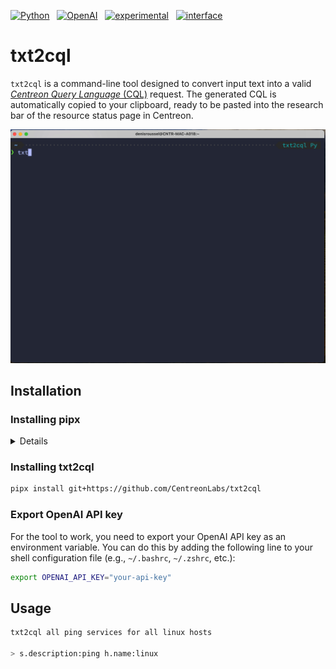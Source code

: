 [![Python](https://img.shields.io/badge/Python-3%2E11-blue?logo=python)](https://devguide.python.org/versions/) &nbsp;
[![OpenAI](https://img.shields.io/badge/OpenAI-GPT--4o-green?logo=openai)](https://platform.openai.com/docs/models/gpt-4o) &nbsp;
[![experimental](https://img.shields.io/badge/stability-experimental-red)](http://github.com/badges/stability-badges) &nbsp;
[![interface](https://img.shields.io/badge/Interface-CLI-darkblue?logo=windowsterminal)](https://github.com/CentreonLabs/txt2cql/blob/assets/assets/output.gif?raw=true)

# txt2cql

`txt2cql` is a command-line tool designed to convert input text into a valid [_Centreon Query Language_ (CQL)](https://docs.centreon.com/docs/alerts-notifications/resources-status/#cql-criteria) request. The generated CQL is automatically copied to your clipboard, ready to be pasted into the research bar of the resource status page in Centreon.

![Demo Animation](https://github.com/CentreonLabs/txt2cql/blob/assets/assets/output.gif?raw=true)

## Installation

### <summary> Installing pipx </summary>

<details>

From their [documentation](https://pipx.pypa.io/stable/installation/):

#### On macOS:

```bash
brew install pipx
pipx ensurepath
sudo pipx ensurepath --global # optional to allow pipx actions in global scope. See "Global installation" section below.
```

#### On Linux:

##### Ubuntu 23.04 or above

```bash
sudo apt update
sudo apt install pipx
pipx ensurepath
sudo pipx ensurepath --global # optional to allow pipx actions in global scope. See "Global installation" section below.
```

##### Fedora:

```bash
sudo dnf install pipx
pipx ensurepath
sudo pipx ensurepath --global # optional to allow pipx actions in global scope. See "Global installation" section below.
Using pip on other distributions:
python3 -m pip install --user pipx
python3 -m pipx ensurepath
sudo pipx ensurepath --global # optional to allow pipx actions in global scope. See "Global installation" section below.
```

#### On Windows:

##### Install via Scoop:

```bash
scoop install pipx
pipx ensurepath
```

#### Install via pip (requires pip 19.0 or later)

```bash
# If you installed python using Microsoft Store, replace `py` with `python3` in the next line.
py -m pip install --user pipx
py -m pipx ensurepath
```
It is possible (even most likely) the above finishes with a WARNING looking similar to this:

```bash
WARNING: The script pipx.exe is installed in `<USER folder>\AppData\Roaming\Python\Python3x\Scripts` which is not on PATH
```

If so, go to the mentioned folder, allowing you to run the pipx executable directly. Enter the following line (even if you did not get the warning):

```bash
.\pipx.exe ensurepath
```

This will add both the above mentioned path and the %USERPROFILE%\.local\bin folder to your search path. Restart your terminal session and verify pipx does run.

</details>

### Installing txt2cql

```bash
pipx install git+https://github.com/CentreonLabs/txt2cql
```

### Export OpenAI API key

For the tool to work, you need to export your OpenAI API key as an environment variable. You can do this by adding the following line to your shell configuration file (e.g., `~/.bashrc`, `~/.zshrc`, etc.):

```bash
export OPENAI_API_KEY="your-api-key"
```

## Usage

```bash
txt2cql all ping services for all linux hosts

> s.description:ping h.name:linux
```
